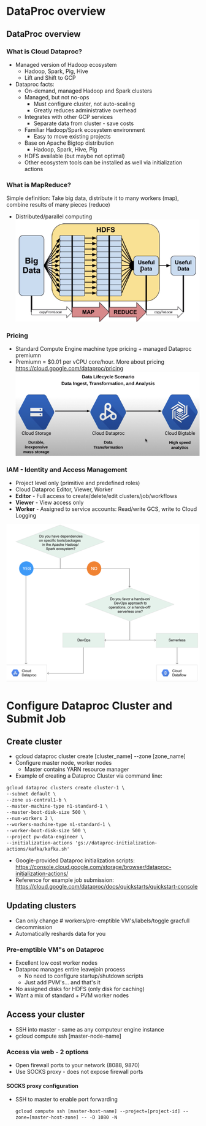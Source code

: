 # DataProc overview
## DataProc overview 
### What is Cloud Dataproc?
- Managed version of Hadoop ecosystem
  - Hadoop, Spark, Pig, Hive
  - Lift and Shift to GCP
- Dataproc facts:
  - On-demand, managed Hadoop and Spark clusters
  - Managed, but not no-ops
    - Must configure cluster, not auto-scaling
    - Greatly reduces administrative overhead
  - Integrates with other GCP services
    - Separate data from cluster - save costs
  - Familiar Hadoop/Spark ecosystem environment
    - Easy to move existing projects
  - Base on Apache Bigtop distribution
    - Hadoop, Spark, Hive, Pig
  - HDFS available (but maybe not optimal)
  - Other ecosystem tools can be installed as well via initialization actions
### What is MapReduce?
Simple definition: Take big data, distribute it to many workers (map), combine results of many pieces (reduce)
- Distributed/parallel computing
![What is MapReduce?](./image/4-3-1.png "What is MapReduce?")
###  Pricing
- Standard Compute Engine machine type pricing + managed Dataproc premiumn
- Premiumn = $0.01 per vCPU core/hour. More about pricing https://cloud.google.com/dataproc/pricing 
![Data Lifecyle Scenario](./image/4-3-2.png "Data Lifecyle Scenario")
### IAM - Identity and Access Management
- Project level only (primitive and predefined roles)
- Cloud Dataproc Editor, Viewer, Worker
- **Editor** - Full access to create/delete/edit clusters/job/workflows
- **Viewer** - View access only
- **Worker** - Assigned to service accounts: Read/write GCS, write to Cloud Logging

![Dataflow vs Dataproc? Beam vs Hadoop/Spark?](./image/4-2-4.png "Dataflow vs Dataproc? Beam vs Hadoop/Spark?")

# Configure Dataproc Cluster and Submit Job
## Create cluster
- gcloud dataproc cluster create [cluster_name] --zone [zone_name]
- Configure master node, worker nodes
  - Master contains YARN resource manager
- Example of creating a Dataproc Cluster via command line: 
```shell
gcloud dataproc clusters create cluster-1 \
--subnet default \
--zone us-central1-b \
--master-machine-type n1-standard-1 \
--master-boot-disk-size 500 \
--num-workers 2 \
--workers-machine-type n1-standard-1 \
--worker-boot-disk-size 500 \
--project pw-data-engineer \
--initialization-actions 'gs://dataproc-initialization-actions/kafka/kafka.sh'
```
- Google-provided Dataproc initialization scripts: https://console.cloud.google.com/storage/browser/dataproc-initialization-actions/ 
- Reference for example job submission: https://cloud.google.com/dataproc/docs/quickstarts/quickstart-console

## Updating clusters 
- Can only change # workers/pre-emptible VM's/labels/toggle gracfull decommission
- Automatically reshards data for you

### Pre-emptible VM"s on Dataproc
- Excellent low cost worker nodes 
- Dataproc manages entire leavejoin process
  - No need to configure startup/shutdown scripts 
  - Just add PVM's... and that's it
- No assigned disks for HDFS (only disk for caching)
- Want a mix of standard + PVM worker nodes
  
## Access your cluster
- SSH into master - same as any computeur engine instance
- gcloud compute ssh [master-node-name]
### Access via web - 2 options
- Open firewall ports to your network (8088, 9870)
- Use SOCKS proxy - does not expose firewall ports
#### SOCKS proxy configuration
- SSH to master to enable port forwarding
  ```shell
  gcloud compute ssh [master-host-name] --project=[project-id] --zone=[master-host-zone] -- -D 1080 -N
  ```